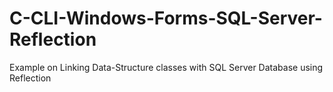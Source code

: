 # C-CLI-Windows-Forms-SQL-Server-Reflection
Example on Linking Data-Structure classes with SQL Server Database using Reflection
